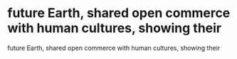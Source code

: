 # future Earth, shared open commerce with human cultures, showing their

future Earth, shared open commerce with human cultures, showing their